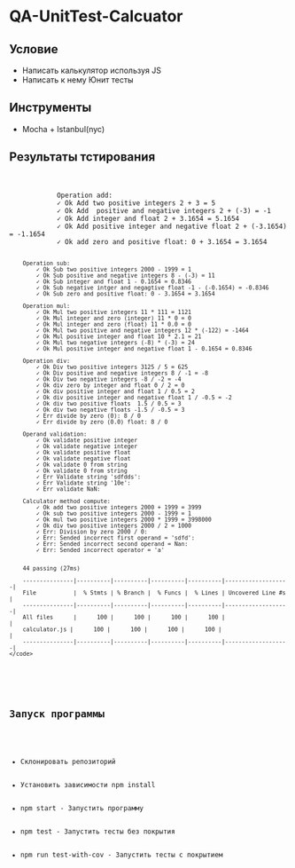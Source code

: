 <h1>QA-UnitTest-Calcuator</h1>
<h2>Условие</h2>
    <ul>
        <li> Написать калькулятор используя JS </li>
        <li> Написать к нему Юнит тесты </li>   
    </ul>

<h2>Инструменты</h2>
<ul>
    <li>Mocha + Istanbul(nyc)</li>
</ul>

<h2>Результаты тстирования</h2>
<pre> 
    <code>
            Operation add:
            ✓ Ok Add two positive integers 2 + 3 = 5
            ✓ Ok Add  positive and negative integers 2 + (-3) = -1
            ✓ Ok Add integer and float 2 + 3.1654 = 5.1654
            ✓ Ok Add positive integer and negative float 2 + (-3.1654) = -1.1654
            ✓ Ok add zero and positive float: 0 + 3.1654 = 3.1654

        Operation sub:
            ✓ Ok Sub two positive integers 2000 - 1999 = 1
            ✓ Ok Sub positive and negative integers 8 - (-3) = 11
            ✓ Ok Sub integer and float 1 - 0.1654 = 0.8346
            ✓ Ok Sub negative intger and negagtive float -1 - (-0.1654) = -0.8346
            ✓ Ok Sub zero and positive float: 0 - 3.1654 = 3.1654

        Operation mul:
            ✓ Ok Mul two positive integers 11 * 111 = 1121
            ✓ Ok Mul integer and zero (integer) 11 * 0 = 0
            ✓ Ok Mul integer and zero (float) 11 * 0.0 = 0
            ✓ Ok Mul two positive and negative integers 12 * (-122) = -1464
            ✓ Ok Mul positive integer and float 10 * 2.1 = 21
            ✓ Ok Mul two negative integers (-8) * (-3) = 24
            ✓ Ok Mul positive integer and negative float 1 - 0.1654 = 0.8346

        Operation div:
            ✓ Ok Div two positive integers 3125 / 5 = 625
            ✓ Ok Div positive and negative integers 8 / -1 = -8
            ✓ Ok Div two negative integers -8 / -2 = -4
            ✓ Ok div zero by integer and float 0 / 2 = 0
            ✓ Ok div positive integer and float 1 / 0.5 = 2
            ✓ Ok div positive integer and negative float 1 / -0.5 = -2
            ✓ Ok div two positive floats  1.5 / 0.5 = 3
            ✓ Ok div two negative floats -1.5 / -0.5 = 3
            ✓ Err divide by zero (0): 8 / 0
            ✓ Err divide by zero (0.0) float: 8 / 0

        Operand validation:
            ✓ Ok validate positive integer
            ✓ Ok validate negative integer
            ✓ Ok validate positive float
            ✓ Ok validate negative float
            ✓ Ok validate 0 from string
            ✓ Ok validate 0 from string
            ✓ Err Validate string 'sdfdds':
            ✓ Err Validate string '10e':
            ✓ Err validate NaN:

        Calculator method compute:
            ✓ Ok add two positive integers 2000 + 1999 = 3999
            ✓ Ok sub two positive integers 2000 - 1999 = 1
            ✓ Ok mul two positive integers 2000 * 1999 = 3998000
            ✓ Ok div two positive integers 2000 / 2 = 1000
            ✓ Err: Division by zero 2000 / 0:
            ✓ Err: Sended incorrect first operand = 'sdfd':
            ✓ Err: Sended incorrect second operand = Nan:
            ✓ Err: Sended incorrect operator = 'a'


        44 passing (27ms)

        ---------------|----------|----------|----------|----------|-------------------|
        File           |  % Stmts | % Branch |  % Funcs |  % Lines | Uncovered Line #s |
        ---------------|----------|----------|----------|----------|-------------------|
        All files      |      100 |      100 |      100 |      100 |                   |
        calculator.js |      100 |      100 |      100 |      100 |                   |
        ---------------|----------|----------|----------|----------|-------------------|
    </code>
</pre>


<h2>Запуск программы</h2>
<ul>
    <li>Склонировать репозиторий</li>
    <li>Установить зависимости npm install</li>
    <li>npm start - Запустить программу</li>
    <li>npm test - Запустить тесты без покрытия</li>
    <li>npm run test-with-cov - Запустить тесты с покрытием</li>
</ul>


